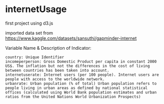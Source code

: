 # internetUsage
first project using d3.js

imported data set from https://www.kaggle.com/datasets/sansuthi/gapminder-internet

Variable Name & Description of Indicator:

    country: Unique Identifier
    incomeperperson: Gross Domestic Product per capita in constant 2000 US$. The inflation but not the differences in the cost of living between countries has been taken into account.
    internetuserate: Internet users (per 100 people). Internet users are people with access to the worldwide network.
    urbanrate: Urban population (% of total) Urban population refers to people living in urban areas as defined by national statistical offices (calculated using World Bank population estimates and urban ratios from the United Nations World Urbanization Prospects)
